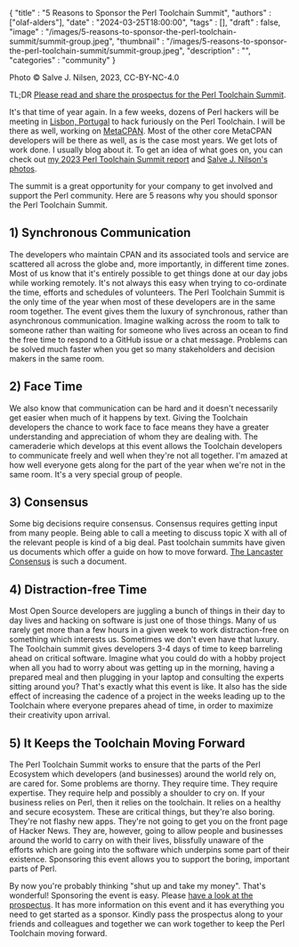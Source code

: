 
  {
    "title"       : "5 Reasons to Sponsor the Perl Toolchain Summit",
    "authors"     : ["olaf-alders"],
    "date"        : "2024-03-25T18:00:00",
    "tags"        : [],
    "draft"       : false,
    "image"       : "/images/5-reasons-to-sponsor-the-perl-toolchain-summit/summit-group.jpeg",
    "thumbnail"   : "/images/5-reasons-to-sponsor-the-perl-toolchain-summit/summit-group.jpeg",
    "description" : "",
    "categories"  : "community"
  }

Photo © Salve J. Nilsen, 2023, CC-BY-NC-4.0

TL;DR [Please read and share the
prospectus for the Perl Toolchain Summit](https://perltoolchainsummit.org/pts2024/PTS2024-Sponsor-Prospectus.pdf).

It's that time of year again. In a few weeks, dozens of Perl hackers will be
meeting in [Lisbon,
Portugal](https://blogs.perl.org/users/book/2024/02/announcing-the-perl-toolchain-summit-in-2024.html)
to hack furiously on the Perl Toolchain. I will be there as well, working on
[MetaCPAN](https://metacpan.org). Most of the other core MetaCPAN developers
will be there as well, as is the case most years. We get lots of work done. I
usually blog about it. To get an idea of what goes on, you can check out [my
2023 Perl Toolchain Summit
report](https://www.olafalders.com/2023/05/01/how-i-spent-my-perl-toolchain-summit-v2023/)
and [Salve J. Nilson's
photos](https://code.foo.no/2023/05/05/perl-toolchain-summit-2023-in-pictures/).

The summit is a great opportunity for your company to get involved and support
the Perl community. Here are 5 reasons why you should sponsor the Perl
Toolchain Summit.

## 1) Synchronous Communication

The developers who maintain CPAN and its associated tools and service are
scattered all across the globe and, more importantly, in different time zones.
Most of us know that it's entirely possible to get things done at our day jobs
while working remotely. It's not always this easy when trying to co-ordinate
the time, efforts and schedules of volunteers. The Perl Toolchain Summit is the
only time of the year when most of these developers are in the same room
together. The event gives them the luxury of synchronous, rather than
asynchronous communication. Imagine walking across the room to talk to someone
rather than waiting for someone who lives across an ocean to find the free time
to respond to a GitHub issue or a chat message. Problems can be solved much
faster when you get so many stakeholders and decision makers in the same room.

## 2) Face Time

We also know that communication can be hard and it doesn't necessarily get
easier when much of it happens by text. Giving the Toolchain developers the
chance to work face to face means they have a greater understanding and
appreciation of whom they are dealing with. The cameraderie which develops at
this event allows the Toolchain developers to communicate freely and well when
they're not all together. I'm amazed at how well everyone gets along for the
part of the year when we're not in the same room. It's a very special group of
people.

## 3) Consensus

Some big decisions require consensus. Consensus requires getting input from
many people. Being able to call a meeting to discuss topic X with all of the
relevant people is kind of a big deal. Past toolchain summits have given us
documents which offer a guide on how to move forward. [The Lancaster
Consensus](https://github.com/Perl-Toolchain-Gang/toolchain-site/blob/master/lancaster-consensus.md)
is such a document.

## 4) Distraction-free Time

Most Open Source developers are juggling a bunch of things in their day to day
lives and hacking on software is just one of those things. Many of us rarely
get more than a few hours in a given week to work distraction-free on something
which interests us. Sometimes we don't even have that luxury. The Toolchain
summit gives developers 3-4 days of time to keep barreling ahead on critical
software. Imagine what you could do with a hobby project when all you had to
worry about was getting up in the morning, having a prepared meal and then
plugging in your laptop and consulting the experts sitting around you? That's
exactly what this event is like. It also has the side effect of increasing the
cadence of a project in the weeks leading up to the Toolchain where everyone
prepares ahead of time, in order to maximize their creativity upon arrival.

## 5) It Keeps the Toolchain Moving Forward

The Perl Toolchain Summit works to ensure that the parts of the Perl Ecosystem
which developers (and businesses) around the world rely on, are cared for.
Some problems are thorny. They require time. They require expertise. They
require help and possibly a shoulder to cry on. If your business relies on
Perl, then it relies on the toolchain. It relies on a healthy and secure
ecosystem. These are critical things, but they're also boring. They're not
flashy new apps. They're not going to get you on the front page of Hacker News.
They are, however, going to allow people and businesses around the world to
carry on with their lives, blissfully unaware of the efforts which are going
into the software which underpins some part of their existence. Sponsoring this
event allows you to support the boring, important parts of Perl.

By now you're probably thinking "shut up and take my money". That's wonderful!
Sponsoring the event is easy. Please [have a look at the
prospectus](https://perltoolchainsummit.org/pts2024/PTS2024-Sponsor-Prospectus.pdf).
It has more information on this event and it has everything you need to get
started as a sponsor. Kindly pass the prospectus along to your friends and
colleagues and together we can work together to keep the Perl Toolchain moving
forward.
